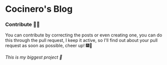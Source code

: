 # Cocinero's Blog
<h3>Contribute 👨‍💻</h3>
<p>You can contribute by correcting the posts or even creating one, you can do this through the pull request, I keep it active, so I'll find out about your pull request as soon as possible, cheer up! 🎆🎇</p>
<h6>This is my biggest project 🎉</h6>
